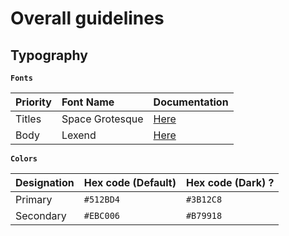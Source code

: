 # Overall guidelines

## Typography

**`Fonts`**

| Priority | Font Name       | Documentation                                           |
| :------- | :-------------- | :------------------------------------------------------ |
| Titles   | Space Grotesque | [Here](https://fonts.google.com/specimen/Space+Grotesk) |
| Body     | Lexend          | [Here](https://fonts.google.com/specimen/Lexend)        |

**`Colors`**

| Designation | Hex code (Default) | Hex code (Dark) ? |
| :---------- | :----------------- | :---------------- |
| Primary     | `#512BD4`          | `#3B12C8`         |
| Secondary   | `#EBC006`          | `#B79918`         |
